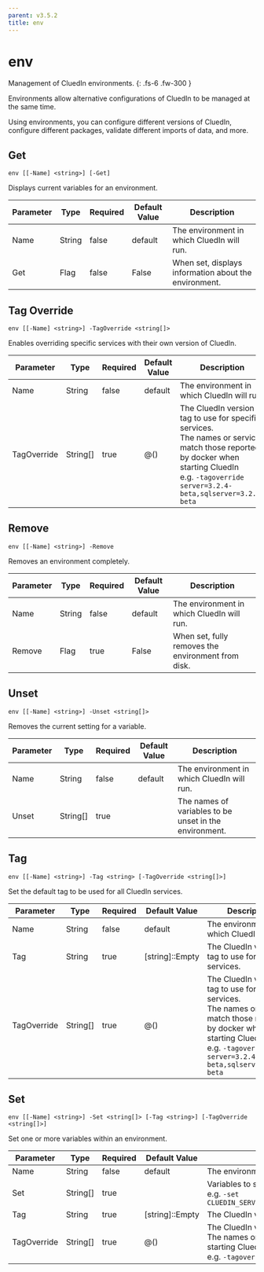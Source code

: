 ```yaml
---
parent: v3.5.2
title: env
---
```


# env

Management of CluedIn environments.
{: .fs-6 .fw-300 }

Environments allow alternative configurations of CluedIn to be managed
at the same time.

Using environments, you can configure different versions of CluedIn,
configure different packages, validate different imports of data, and more.

## Get

```
env [[-Name] <string>] [-Get] 
```

Displays current variables for an environment.    

| Parameter | Type | Required | Default Value | Description |
| --------- | ---- | -------- | ------------- | ----------- |
| Name | String | false | default | The environment in which CluedIn will run. 
| Get | Flag | false | False | When set, displays information about the environment. 

## Tag Override

```
env [[-Name] <string>] -TagOverride <string[]> 
```

Enables overriding specific services with their own version of CluedIn.    

| Parameter | Type | Required | Default Value | Description |
| --------- | ---- | -------- | ------------- | ----------- |
| Name | String | false | default | The environment in which CluedIn will run. 
| TagOverride | String[] | true | @() | The CluedIn version tag to use for specific services.<br />The names or services match those reported by docker when starting CluedIn<br />e.g. `-tagoverride server=3.2.4-beta,sqlserver=3.2.4-beta` 

## Remove

```
env [[-Name] <string>] -Remove 
```

Removes an environment completely.    

| Parameter | Type | Required | Default Value | Description |
| --------- | ---- | -------- | ------------- | ----------- |
| Name | String | false | default | The environment in which CluedIn will run. 
| Remove | Flag | true | False | When set, fully removes the environment from disk. 

## Unset

```
env [[-Name] <string>] -Unset <string[]> 
```

Removes the current setting for a variable.    

| Parameter | Type | Required | Default Value | Description |
| --------- | ---- | -------- | ------------- | ----------- |
| Name | String | false | default | The environment in which CluedIn will run. 
| Unset | String[] | true |  | The names of variables to be unset in the environment. 

## Tag

```
env [[-Name] <string>] -Tag <string> [-TagOverride <string[]>] 
```

Set the default tag to be used for all CluedIn services.    

| Parameter | Type | Required | Default Value | Description |
| --------- | ---- | -------- | ------------- | ----------- |
| Name | String | false | default | The environment in which CluedIn will run. 
| Tag | String | true | [string]::Empty | The CluedIn version tag to use for all services. 
| TagOverride | String[] | true | @() | The CluedIn version tag to use for specific services.<br />The names or services match those reported by docker when starting CluedIn<br />e.g. `-tagoverride server=3.2.4-beta,sqlserver=3.2.4-beta` 

## Set

```
env [[-Name] <string>] -Set <string[]> [-Tag <string>] [-TagOverride <string[]>] 
```

Set one or more variables within an environment.    

| Parameter | Type | Required | Default Value | Description |
| --------- | ---- | -------- | ------------- | ----------- |
| Name | String | false | default | The environment in which CluedIn will run. 
| Set | String[] | true |  | Variables to set within the environment.<br />e.g. `-set CLUEDIN_SERVER_LOCALPORT=9988,CLUEDIN_SQLSERVER_LOCALPORT=9533` 
| Tag | String | true | [string]::Empty | The CluedIn version tag to use for all services. 
| TagOverride | String[] | true | @() | The CluedIn version tag to use for specific services.<br />The names or services match those reported by docker when starting CluedIn<br />e.g. `-tagoverride server=3.2.4-beta,sqlserver=3.2.4-beta` 


